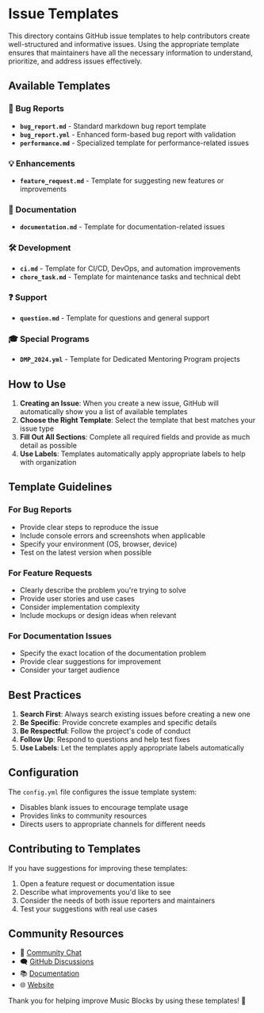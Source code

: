 # Issue Templates

This directory contains GitHub issue templates to help contributors create well-structured and informative issues. Using the appropriate template ensures that maintainers have all the necessary information to understand, prioritize, and address issues effectively.

## Available Templates

### 🐛 Bug Reports
- **`bug_report.md`** - Standard markdown bug report template
- **`bug_report.yml`** - Enhanced form-based bug report with validation
- **`performance.md`** - Specialized template for performance-related issues

### 💡 Enhancements
- **`feature_request.md`** - Template for suggesting new features or improvements

### 📄 Documentation
- **`documentation.md`** - Template for documentation-related issues

### 🛠️ Development
- **`ci.md`** - Template for CI/CD, DevOps, and automation improvements
- **`chore_task.md`** - Template for maintenance tasks and technical debt

### ❓ Support
- **`question.md`** - Template for questions and general support

### 🎓 Special Programs
- **`DMP_2024.yml`** - Template for Dedicated Mentoring Program projects

## How to Use

1. **Creating an Issue**: When you create a new issue, GitHub will automatically show you a list of available templates
2. **Choose the Right Template**: Select the template that best matches your issue type
3. **Fill Out All Sections**: Complete all required fields and provide as much detail as possible
4. **Use Labels**: Templates automatically apply appropriate labels to help with organization

## Template Guidelines

### For Bug Reports
- Provide clear steps to reproduce the issue
- Include console errors and screenshots when applicable
- Specify your environment (OS, browser, device)
- Test on the latest version when possible

### For Feature Requests
- Clearly describe the problem you're trying to solve
- Provide user stories and use cases
- Consider implementation complexity
- Include mockups or design ideas when relevant

### For Documentation Issues
- Specify the exact location of the documentation problem
- Provide clear suggestions for improvement
- Consider your target audience

## Best Practices

1. **Search First**: Always search existing issues before creating a new one
2. **Be Specific**: Provide concrete examples and specific details
3. **Be Respectful**: Follow the project's code of conduct
4. **Follow Up**: Respond to questions and help test fixes
5. **Use Labels**: Let the templates apply appropriate labels automatically

## Configuration

The `config.yml` file configures the issue template system:
- Disables blank issues to encourage template usage
- Provides links to community resources
- Directs users to appropriate channels for different needs

## Contributing to Templates

If you have suggestions for improving these templates:

1. Open a feature request or documentation issue
2. Describe what improvements you'd like to see
3. Consider the needs of both issue reporters and maintainers
4. Test your suggestions with real use cases

## Community Resources

- 💬 [Community Chat](https://matrix.to/#/#sugar:matrix.org)
- 🗨️ [GitHub Discussions](https://github.com/sugarlabs/musicblocks/discussions)
- 📚 [Documentation](https://github.com/sugarlabs/musicblocks/blob/master/README.md)
- 🌐 [Website](https://musicblocks.sugarlabs.org)

Thank you for helping improve Music Blocks by using these templates! 🎵
